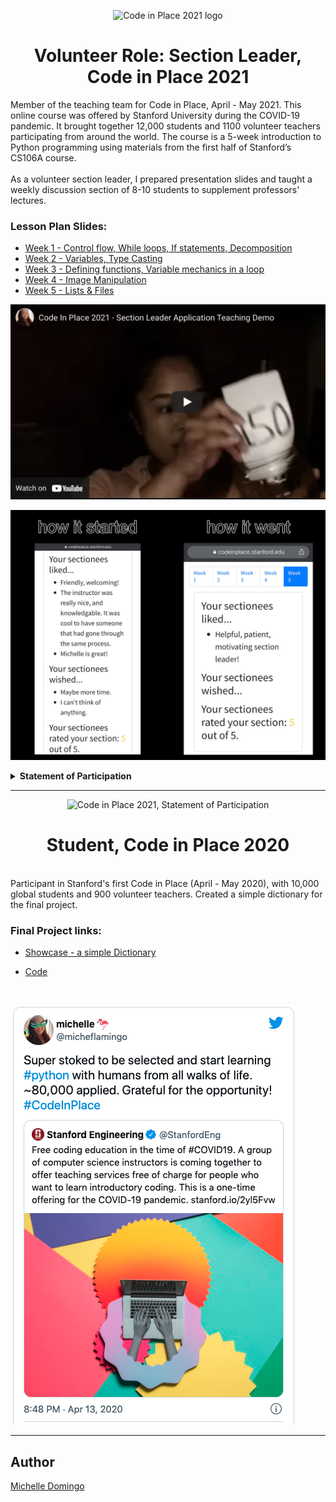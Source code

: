 <p align="center">
<img src="https://codeinplace.stanford.edu/static/media/logo.89244802.png" height="40%" width="40%" alt="Code in Place 2021 logo">
</p>

<h1 align="center">Volunteer Role: Section Leader, Code in Place 2021</h1>

Member of the teaching team for Code in Place, April - May 2021. This online course was offered by Stanford University during the COVID-19 pandemic. It brought together 12,000 students and 1100 volunteer teachers participating from around the world. The course is a 5-week introduction to Python programming using materials from the first half of Stanford’s CS106A course.
<br><br>
As a volunteer section leader, I prepared presentation slides and taught a weekly discussion section of 8-10 students to supplement professors' lectures.<br>

### Lesson Plan Slides:

- [Week 1 - Control flow, While loops, If statements, Decomposition](https://docs.google.com/presentation/d/e/2PACX-1vS_ILD5NLPhHYt61MQO0HV_rxMgrS-mMQz1SO6FvH-j056CebfFOGb64bUgQhZ7nu28p2eLW3d5Jj3d/pub?start=true&loop=false&delayms=3000)
- [Week 2 - Variables, Type Casting](https://docs.google.com/presentation/d/e/2PACX-1vS7lRCMbb-laWtnoIDeyo8m-4NWXtAQRstkXE9jzDo0y6kFdERv12MzuVY67ehshvd45WAw8HCR8C3R/pub?start=true&loop=false&delayms=3000)
- [Week 3 - Defining functions, Variable mechanics in a loop](https://docs.google.com/presentation/d/e/2PACX-1vSe7vuxGY9GXtrtt4nPq-THVAGfChz-lnQCkydBPuP24RxbLi7S_E30Ou8zQuouVW8dpwutbH_3d68g/pub?start=true&loop=false&delayms=3000)
- [Week 4 - Image Manipulation](https://docs.google.com/presentation/d/e/2PACX-1vQxw9aVekyVr9O6N5OUqZHF3W1HItMfVfB9xsmfXyVeVzxfaVDzXG2d3Q9YcB1yNbm9UKyq5QHYB8II/pub?start=true&loop=false&delayms=3000)
- [Week 5 - Lists & Files](https://docs.google.com/presentation/d/e/2PACX-1vRPhH5FoxwnHLWZFzA9V1vMhNhPzNoMlSDHWu3rsiCnMvwevJtHdR3ksUiuYEn4OTW8fx30p_04llo5/pub?start=true&loop=false&delayms=3000)

[![Teaching demo for Code in Place](docs/CIPdemo.png)](https://youtu.be/xlTqNVofeMg 'Click to watch teaching demo!')

[![Code in Place 2021 twitter thread](docs/CIP2021_SectionFeedback.png)](https://twitter.com/micheflamingo/status/1379468461240279043 'Click to learn more about Code in Place 2021!')

<details>
<summary><strong>Statement of Participation</strong></summary>

<img src="docs/CIP2021_StatementOfParticipation.png" alt="Code in Place 2021 logo">

</details>

---

<p align="center">
<img src="https://compedu.stanford.edu/codeinplace/public/assets/img/logo.png" height="30%" width="30%" alt="Code in Place 2021, Statement of Participation">
</p>
<h1 align="center">Student, Code in Place 2020</h1>
<br>
Participant in Stanford's first Code in Place (April - May 2020), with 10,000 global students and 900 volunteer teachers. Created a simple dictionary for the final project.

### Final Project links:

- [Showcase - a simple Dictionary](https://compedu.stanford.edu/codeinplace/public/projects/1326.html)

- [Code](./python-final_project-dictionary/dictionary.py)

<br>

[![Code in Place 2021 twitter thread](docs/CIP2020tweet.png)](https://twitter.com/micheflamingo/status/1249907331703291904 'Click to learn more about Code in Place 2020!')

---

## Author

[Michelle Domingo](https://github.com/michedomingo)
